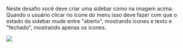 Neste desafio você deve criar uma sidebar como na imagem acima. Quando o usuário clicar no ícone do menu isso deve fazer com que o estado da sidebar mude entre "aberto", mostrando ícones e texto e "fechado", mostrando apenas os ícones.

<div>
  <img src="https://efficient-sloth-d85.notion.site/image/https%3A%2F%2Fs3-us-west-2.amazonaws.com%2Fsecure.notion-static.com%2F36165949-0a72-4b11-8075-904fbf6021f3%2FAnimao.gif?table=block&id=cc482a76-c8aa-412c-bf86-e8049fc208bd&spaceId=08f749ff-d06d-49a8-a488-9846e081b224&userId=&cache=v2" />
<div>
